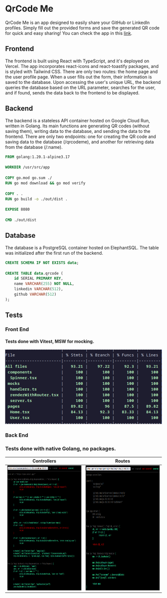 # QrCode Me

QrCode Me is an app designed to easily share your GitHub or LinkedIn profiles. Simply fill out the provided forms and save the generated QR code for quick and easy sharing! You can check the app in this [link](https://qcme.vercel.app/).

## Frontend

The frontend is built using React with TypeScript, and it's deployed on Vercel. The app incorporates react-icons and react-toastify packages, and is styled with Tailwind CSS. There are only two routes: the home page and the user profile page. When a user fills out the form, their information is saved to the database. Upon accessing the user's unique URL, the backend queries the database based on the URL parameter, searches for the user, and if found, sends the data back to the frontend to be displayed.

## Backend

The backend is a stateless API container hosted on Google Cloud Run, written in Golang. Its main functions are generating QR codes (without saving them), writing data to the database, and sending the data to the frontend. There are only two endpoints: one for creating the QR code and saving data to the database (/qrcodeme), and another for retrieving data from the database (/:name).

```Dockerfile
FROM golang:1.20.1-alpine3.17

WORKDIR /usr/src/app

COPY go.mod go.sum ./
RUN go mod download && go mod verify

COPY . .
RUN go build -o ./out/dist .

EXPOSE 8080

CMD ./out/dist
```

## Database

The database is a PostgreSQL container hosted on ElephantSQL. The table was initialized after the first run of the backend.

```sql
CREATE SCHEMA IF NOT EXISTS data;

CREATE TABLE data.qrcode (
    id SERIAL PRIMARY KEY,
    name VARCHAR(255) NOT NULL,
    linkedin VARCHAR(512),
    github VARCHAR(512)
);
```

## Tests

### Front End

#### Tests done with Vitest, MSW for mocking.

<div align="center">
<img src="./images/frontEnd.png">
</div>

### Back End

### Tests done with native Golang, no packages.

<table align="center">
<thead>
<tr>
<th align="center">
Controllers
</th>
<th align="center">
Routes
</th>
</tr>
</thead>
<tbody>
<tr>
<td>
<img src="./images/handlerTest.png" height="400">
</td>
<td>
<img src="./images/routesTest.png" height="400">
</td>
</tr>
</tbody>
</table>